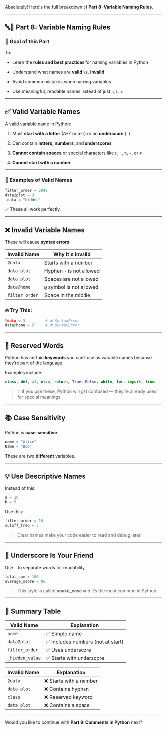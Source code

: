 Absolutely! Here's the full breakdown of **Part 8: Variable Naming Rules**.

---

## 🔤📛 **Part 8: Variable Naming Rules**

### 🎯 **Goal of this Part**

To:

- Learn the **rules and best practices** for naming variables in Python
    
- Understand what names are **valid** vs. **invalid**
    
- Avoid common mistakes when naming variables
    
- Use meaningful, readable names instead of just `a`, `b`, `c`
    

---

## ✅ **Valid Variable Names**

A valid variable name in Python:

1. Must **start with a letter** (A–Z or a–z) or an **underscore** (`_`)
    
2. Can contain **letters**, **numbers**, and **underscores**
    
3. **Cannot contain spaces** or special characters like `@`, `!`, `%`, `-`, or `#`
    
4. **Cannot start with a number**
    

---

### 🧪 Examples of Valid Names

```python
filter_order = 2048
data2plot = 3
_data = "hidden"
```

✅ These all work perfectly.

---

## ❌ **Invalid Variable Names**

These will cause **syntax errors**:

|Invalid Name|Why it's invalid|
|---|---|
|`2data`|Starts with a number|
|`data-plot`|Hyphen `-` is not allowed|
|`data plot`|Spaces are not allowed|
|`data@home`|`@` symbol is not allowed|
|`filter order`|Space in the middle|

### 🔥 Try This:

```python
2data = 3         # ❌ SyntaxError
data@home = 5     # ❌ SyntaxError
```

---

## 🚫 **Reserved Words**

Python has certain **keywords** you can't use as variable names because they’re part of the language.

Examples include:

```python
class, def, if, else, return, True, False, while, for, import, from
```

> 💡 If you use these, Python will get confused — they’re already used for special meanings.

---

## 📚 **Case Sensitivity**

Python is **case-sensitive**.

```python
name = "Alice"
Name = "Bob"
```

These are two **different** variables.

---

## 💡 **Use Descriptive Names**

Instead of this:

```python
a = 10
b = 5
```

Use this:

```python
filter_order = 10
cutoff_freq = 5
```

> Clear names make your code easier to read and debug later.

---

## 🧾 **Underscore Is Your Friend**

Use `_` to separate words for readability:

```python
total_sum = 100
average_score = 95
```

> This style is called **snake_case** and it’s the most common in Python.

---

## 🧱 Summary Table

|Valid Name|Explanation|
|---|---|
|`name`|✅ Simple name|
|`data2plot`|✅ Includes numbers (not at start)|
|`filter_order`|✅ Uses underscore|
|`_hidden_value`|✅ Starts with underscore|

|Invalid Name|Explanation|
|---|---|
|`2data`|❌ Starts with a number|
|`data-plot`|❌ Contains hyphen|
|`class`|❌ Reserved keyword|
|`data plot`|❌ Contains a space|

---

Would you like to continue with **Part 9: Comments in Python** next?